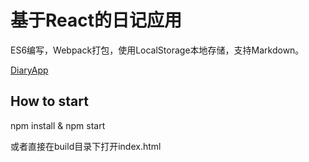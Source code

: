 # 基于React的日记应用

ES6编写，Webpack打包，使用LocalStorage本地存储，支持Markdown。

[DiaryApp](http://minsky.me/diary)

## How to start

npm install & npm start

或者直接在build目录下打开index.html
